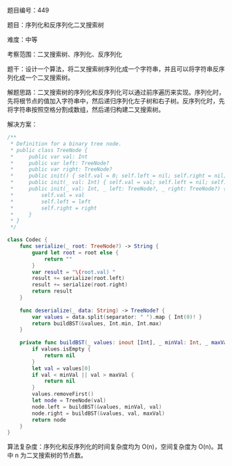 题目编号：449

题目：序列化和反序列化二叉搜索树

难度：中等

考察范围：二叉搜索树、序列化、反序列化

题干：设计一个算法，将二叉搜索树序列化成一个字符串，并且可以将字符串反序列化成一个二叉搜索树。

解题思路：二叉搜索树的序列化和反序列化可以通过前序遍历来实现。序列化时，先将根节点的值加入字符串中，然后递归序列化左子树和右子树。反序列化时，先将字符串按照空格分割成数组，然后递归构建二叉搜索树。

解决方案：

```swift
/**
 * Definition for a binary tree node.
 * public class TreeNode {
 *     public var val: Int
 *     public var left: TreeNode?
 *     public var right: TreeNode?
 *     public init() { self.val = 0; self.left = nil; self.right = nil; }
 *     public init(_ val: Int) { self.val = val; self.left = nil; self.right = nil; }
 *     public init(_ val: Int, _ left: TreeNode?, _ right: TreeNode?) {
 *         self.val = val
 *         self.left = left
 *         self.right = right
 *     }
 * }
 */

class Codec {
    func serialize(_ root: TreeNode?) -> String {
        guard let root = root else {
            return ""
        }
        var result = "\(root.val) "
        result += serialize(root.left)
        result += serialize(root.right)
        return result
    }
    
    func deserialize(_ data: String) -> TreeNode? {
        var values = data.split(separator: " ").map { Int(0)! }
        return buildBST(&values, Int.min, Int.max)
    }
    
    private func buildBST(_ values: inout [Int], _ minVal: Int, _ maxVal: Int) -> TreeNode? {
        if values.isEmpty {
            return nil
        }
        let val = values[0]
        if val < minVal || val > maxVal {
            return nil
        }
        values.removeFirst()
        let node = TreeNode(val)
        node.left = buildBST(&values, minVal, val)
        node.right = buildBST(&values, val, maxVal)
        return node
    }
}
```

算法复杂度：序列化和反序列化的时间复杂度均为 O(n)，空间复杂度为 O(n)。其中 n 为二叉搜索树的节点数。